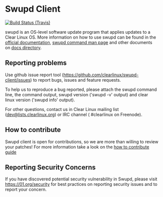 # Swupd Client

[![Build Status (Travis)](https://api.travis-ci.org/clearlinux/swupd-client.svg?branch=master)](https://travis-ci.org/clearlinux/swupd-client)

swupd is an OS-level software update program that applies updates to a Clear Linux OS.
More information on how to use swupd can be found in the [official documentation](https://clearlinux.org/documentation/clear-linux/guides/maintenance/swupd-guide), [swupd command man page](docs/swupd.1.rst) and other documents on [docs directory](docs/).

## Reporting problems

Use github issue report tool (https://github.com/clearlinux/swupd-client/issues) to report bugs, issues and feature requests.

To help us to reproduce a bug reported, please attach the swupd command line, the command output, swupd version ('swupd -v' output) and clear linux version ('swupd info' output).

For other questions, contact us in Clear Linux mailing list (dev@lists.clearlinux.org) or IRC channel ( #clearlinux on Freenode).

## How to contribute

Swupd client is open for contributions, so we are more than willing to review your patches!
For more information take a look on the [how to contribute guide](docs/how_to_contribute.md)

## Reporting Security Concerns

If you have discovered potential security vulnerability in Swupd, please visit https://01.org/security for best practices on reporting security issues and to report your concern.
